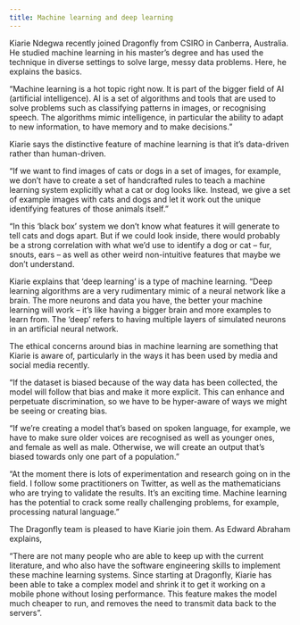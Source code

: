 ```yaml
---
title: Machine learning and deep learning
---
```

Kiarie Ndegwa recently joined Dragonfly from CSIRO in Canberra, Australia. He studied machine learning in his master’s degree and has used the technique in diverse settings to solve large, messy data problems.  Here, he explains the basics.

<!--more-->

“Machine learning is a hot topic right now. It is part of the bigger field of AI (artificial intelligence). AI is a set of algorithms and tools that are used to solve problems such as classifying patterns in images, or recognising speech. The algorithms mimic intelligence, in particular the ability to adapt to new information, to have memory and to make decisions.”

Kiarie says the distinctive feature of machine learning is that it’s data-driven rather than human-driven.

“If we want to find images of cats or dogs in a set of images, for example, we don’t have to create a set of handcrafted rules to teach a machine learning system explicitly what a cat or dog looks like. Instead, we give a set of example images with cats and dogs and let it work out the unique identifying features of those animals itself.”

“In this ‘black box’ system we don’t know what features it will generate to tell cats and dogs apart. But if we could look inside, there would probably be a strong correlation with what we’d use to identify a dog or cat – fur, snouts, ears – as well as other weird non-intuitive features that maybe we don’t understand.

Kiarie explains that ‘deep learning’ is a type of machine learning. “Deep learning algorithms are a very rudimentary mimic of a neural network like a brain. The more neurons and data you have, the better your machine learning will work – it’s like having a bigger brain and more examples to learn from. The ‘deep’ refers to having multiple layers of simulated neurons in an artificial neural network.

The ethical concerns around bias in machine learning are something that Kiarie is aware of, particularly in the ways it has been used by media and social media recently.

“If the dataset is biased because of the way data has been collected, the model will follow that bias and make it more explicit. This can enhance and perpetuate discrimination, so we have to be hyper-aware of ways we might be seeing or creating bias.

“If we’re creating a model that’s based on spoken language, for example, we have to make sure older voices are recognised as well as younger ones, and female as well as male. Otherwise, we will create an output that’s biased towards only one part of a population.”

“At the moment there is lots of experimentation and research going on in the field. I follow some practitioners on Twitter, as well as the mathematicians who are trying to validate the results. It’s an exciting time. Machine learning has the potential to crack some really challenging problems, for example, processing natural language.”

The Dragonfly team is pleased to have Kiarie join
them. As Edward Abraham explains,

“There are not many people who are able to
keep up with the current literature, and who also have the software engineering
skills to implement these machine learning systems. Since starting at
Dragonfly, Kiarie has been able to take a complex model and shrink it to get it
working on a mobile phone without losing performance. This feature makes the model much
cheaper to run, and removes the need to transmit data back to the servers”.
